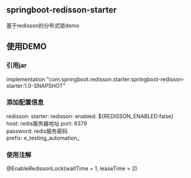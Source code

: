 ## springboot-redisson-starter
基于redisson的分布式锁demo

## 使用DEMO

### 引用jar
implementation "com.springboot.redisson.starter:springboot-redisson-starter:1.0-SNAPSHOT"

### 添加配置信息
redisson:
  starter:
    redisson:
      enabled: ${REDISSON_ENABLED:false}  
      host: redis服务器地址
      port: 6379  
      password: redis服务密码  
      prefix: e_testing_automation_

### 使用注解
@EnableRedissonLock(waitTime = 1, leaseTime = 2)
